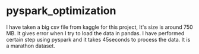 # pyspark_optimization
I have taken a big csv file from kaggle for this project, It's size is around 750 MB. It gives error when I try to load the data in pandas. I have performed certain step using pyspark and it takes 45seconds to process the data. It is a marathon dataset.